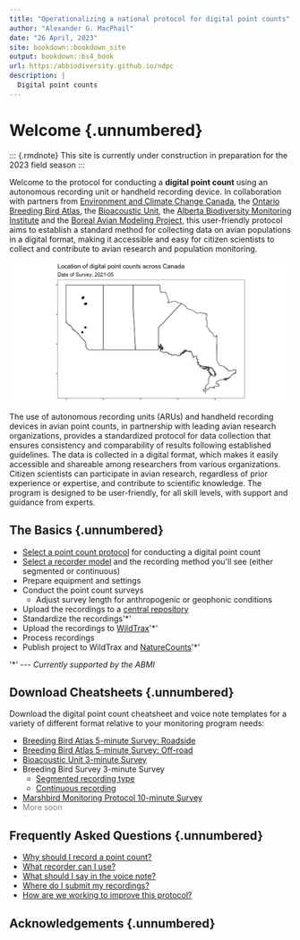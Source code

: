 ```yaml
--- 
title: "Operationalizing a national protocol for digital point counts"
author: "Alexander G. MacPhail"
date: "26 April, 2023"
site: bookdown::bookdown_site
output: bookdown::bs4_book
url: https:/abbiodiversity.github.io/ndpc
description: |
  Digital point counts
---
```




# Welcome {.unnumbered}

::: {.rmdnote}
This site is currently under construction in preparation for the 2023 field season
:::

Welcome to the protocol for conducting a **digital point count** using an autonomous recording unit or handheld recording device. In collaboration with partners from [Environment and Climate Change Canada](https://www.canada.ca/en/environment-climate-change.html), the [Ontario Breeding Bird Atlas](https://www.birdsontario.org/), the [Bioacoustic Unit](http://bioacoustic.abmi.ca/), the [Alberta Biodiversity Monitoring Institute](https://abmi.ca/home.html) and the [Boreal Avian Modeling Project](https://borealbirds.ca/), this user-friendly protocol aims to establish a standard method for collecting data on avian populations in a digital format, making it accessible and easy for citizen scientists to collect and contribute to avian research and population monitoring.



![](./images/map.gif)

The use of autonomous recording units (ARUs) and handheld recording devices in avian point counts, in partnership with leading avian research organizations, provides a standardized protocol for data collection that ensures consistency and comparability of results following established guidelines. The data is collected in a digital format, which makes it easily accessible and shareable among researchers from various organizations. Citizen scientists can participate in avian research, regardless of prior experience or expertise, and contribute to scientific knowledge. The program is designed to be user-friendly, for all skill levels, with support and guidance from experts.

## The Basics {.unnumbered}

- [Select a point count protocol](#download-cheatsheets) for conducting a digital point count
- [Select a recorder model](#selecting-a-recorder) and the recording method you'll see (either segmented or continuous)
- Prepare equipment and settings
- Conduct the point count surveys
  + Adjust survey length for anthropogenic or geophonic conditions
- Upload the recordings to a [central repository](#data-submission)
- Standardize the recordings'*'
- Upload the recordings to [WildTrax](https://www.wildtrax.ca)'*'
- Process recordings
- Publish project to WildTrax and [NatureCounts](#canavian)'*'

'\*' --- *Currently supported by the ABMI*

## Download Cheatsheets {.unnumbered}

Download the digital point count cheatsheet and voice note templates for a variety of different format relative to your monitoring program needs:

- [Breeding Bird Atlas 5-minute Survey: Roadside]()
- [Breeding Bird Atlas 5-minute Survey: Off-road]()
- [Bioacoustic Unit 3-minute Survey]()
- Breeding Bird Survey 3-minute Survey
  - [Segmented recording type]()
  - [Continuous recording]()
- [Marshbird Monitoring Protocol 10-minute Survey]()
- <span style="color:grey;">More soon</span>

## Frequently Asked Questions {.unnumbered}

- [Why should I record a point count?](#introduction)
- [What recorder can I use?](#selecting-a-recorder)
- [What should I say in the voice note?](#voice-notes)
- [Where do I submit my recordings?](#data-submission)
- [How are we working to improve this protocol?](#discussion)

## Acknowledgements {.unnumbered}
